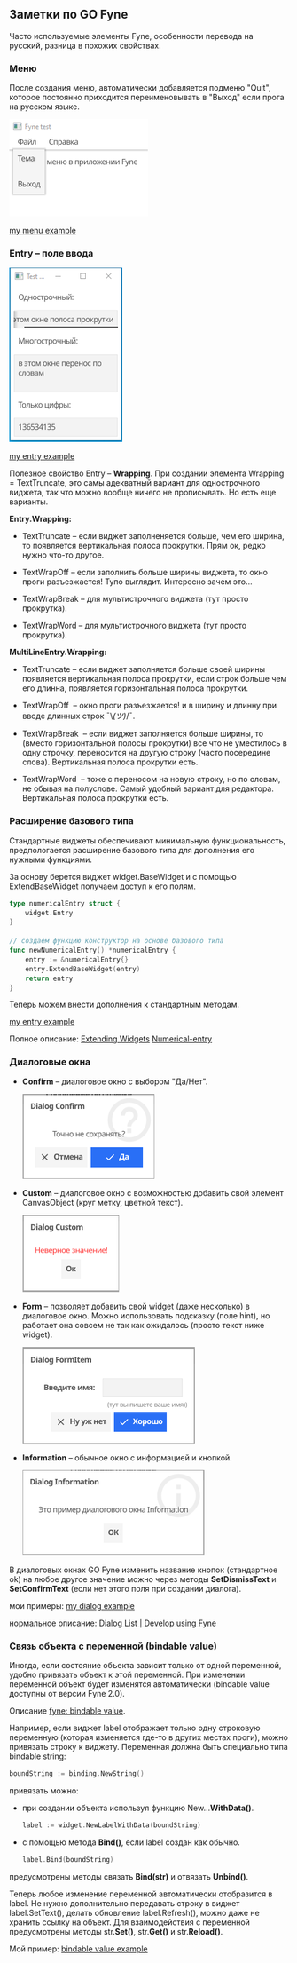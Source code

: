 ## Заметки по GO Fyne

Часто используемые элементы Fyne, особенности перевода на русский, разница в похожих свойствах.

### Меню

После создания меню, автоматически добавляется подменю "Quit", которое постоянно приходится переименовывать в "Выход" если прога на русском языке.

<img src="menu/img/menu.png" alt="screen"/>

[my menu example](https://github.com/annettalekto/sandbox_go_fyne/tree/main/menu)

### Entry – поле ввода

<img src="entry/img/entry.png" alt="screen"/>

[my entry example](https://github.com/annettalekto/sandbox_go_fyne/tree/main/entry)

Полезное свойство Entry – **Wrapping**. При создании элемента Wrapping = TextTruncate, это самы адекватный вариант для однострочного виджета, так что можно вообще ничего не прописывать. Но есть еще варианты.

**Entry.Wrapping:**

- TextTruncate – если виджет заполненяется больше, чем его ширина, то появляется вертикальная полоса прокрутки. Прям ок, редко нужно что-то другое.

- TextWrapOff – если заполнить больше ширины виджета, то окно проги разъезжается! Тупо выглядит. Интересно зачем это...

- TextWrapBreak – для мультистрочного виджета (тут просто прокрутка).

- TextWrapWord – для мультистрочного виджета (тут просто прокрутка).

**MultiLineEntry.Wrapping:**

- TextTruncate – если виджет заполняется больше своей ширины появляется вертикальная полоса прокрутки, если строк больше чем его длинна, появляется горизонтальная полоса прокрутки.

- TextWrapOff  – окно проги разъезжается! и в ширину и длинну при вводе длинных строк ¯\\_(ツ)_/¯.

- TextWrapBreak  – если виджет заполняется больше ширины, то (вместо горизонтальной полосы прокрутки) все что не уместилось в одну строчку, переносится на другую строку (часто посередине слова). Вертикальная полоса прокрутки есть.

- TextWrapWord  –  тоже с переносом на новую строку, но по словам, не обывая на полуслове. Самый удобный вариант для редактора. Вертикальная полоса прокрутки есть.

### Расширение базового типа

Стандартные виджеты обеспечивают минимальную функциональность, предпологается расширение базового типа для дополнения его нужными функциями. 

За основу берется виджет widget.BaseWidget и с помощью ExtendBaseWidget получаем доступ к его полям.

```go
type numericalEntry struct {
    widget.Entry
}

// создаем функцию конструктор на основе базового типа 
func newNumericalEntry() *numericalEntry {
    entry := &numericalEntry{}
    entry.ExtendBaseWidget(entry)
    return entry
}
```

Теперь можем внести дополнения к стандартным методам.

[my entry example](https://github.com/annettalekto/sandbox_go_fyne/tree/main/entry)

Полное описание: 
[Extending Widgets](https://developer.fyne.io/extend/extending-widgets)
[Numerical-entry](https://developer.fyne.io/extend/numerical-entry)

### Диалоговые окна

- **Confirm** – диалоговое окно с выбором "Да/Нет".
  
  <img src="dialog/img/dialog_confirm.PNG" alt="screen"/>

- **Custom** – диалоговое окно с возможностью добавить свой элемент CanvasObject (круг метку, цветной текст).
  
  <img src="dialog/img/dialog_custom.PNG" alt="screen"/>

- **Form** – позволяет добавить свой widget (даже несколько) в диалоговое окно. Можно использовать подсказку (поле hint), но работает она совсем не так как ожидалось (просто текст ниже widget).
  
  <img src="dialog/img/dialog_formitem.PNG" alt="screen"/>

- **Information** – обычное окно с информацией и кнопкой.
  
  <img src="dialog/img/dialog_information.PNG" alt="screen"/>

В диалоговых окнах GO Fyne изменить название кнопок (стандартное ok) на любое другое значение можно через методы **SetDismissText** и **SetConfirmText** (если нет этого поля при создании диалога).

мои примеры: [my dialog example](https://github.com/annettalekto/sandbox_go_fyne/tree/main/dialog)

нормальное описание: [Dialog List | Develop using Fyne](https://developer.fyne.io/explore/dialogs)

### Связь объекта с переменной (bindable value)

Иногда, если состояние объекта зависит только от одной переменной, удобно привязать объект к этой переменной. При изменении переменной объект будет изменятся автоматически (bindable value доступны от версии Fyne 2.0).

Описание [fyne: bindable value](https://developer.fyne.io/binding/).

Например, если виджет label отображает только одну строковую переменную (которая изменяется где-то в других местах проги), можно привязать строку к виджету. Переменная должна быть специально типа bindable string:

```go
boundString := binding.NewString()
```

 привязать можно:

- при создании объекта используя функцию New...**WithData()**.
  
  ```go
  label := widget.NewLabelWithData(boundString)
  ```

- с помощью метода **Bind()**, если label cоздан как обычно.
  
  ```go
  label.Bind(boundString)  
  ```

предусмотрены методы связать **Bind(str)** и отвязать **Unbind()**. 

Теперь любое изменение переменной автоматически отобразится в label. Не нужно дополнительно передавать строку в виджет label.SetText(), делать обновление label.Refresh(), можно даже не хранить ссылку на объект. Для взаимодействия с переменной предусмотрены методы str.**Set()**, str.**Get()** и str.**Reload()**.

Мой пример: [bindable value example](https://github.com/annettalekto/sandbox_go_fyne/blob/main/bind/main.go)

